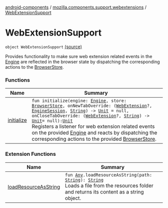 [android-components](../../index.md) / [mozilla.components.support.webextensions](../index.md) / [WebExtensionSupport](./index.md)

# WebExtensionSupport

`object WebExtensionSupport` [(source)](https://github.com/mozilla-mobile/android-components/blob/master/components/support/webextensions/src/main/java/mozilla/components/support/webextensions/WebExtensionSupport.kt#L22)

Provides functionality to make sure web extension related events in the
[Engine](../../mozilla.components.concept.engine/-engine/index.md) are reflected in the browser state by dispatching the
corresponding actions to the [BrowserStore](../../mozilla.components.browser.state.store/-browser-store/index.md).

### Functions

| Name | Summary |
|---|---|
| [initialize](initialize.md) | `fun initialize(engine: `[`Engine`](../../mozilla.components.concept.engine/-engine/index.md)`, store: `[`BrowserStore`](../../mozilla.components.browser.state.store/-browser-store/index.md)`, onNewTabOverride: (`[`WebExtension`](../../mozilla.components.concept.engine.webextension/-web-extension/index.md)`?, `[`EngineSession`](../../mozilla.components.concept.engine/-engine-session/index.md)`, `[`String`](https://kotlinlang.org/api/latest/jvm/stdlib/kotlin/-string/index.html)`) -> `[`Unit`](https://kotlinlang.org/api/latest/jvm/stdlib/kotlin/-unit/index.html)` = null, onCloseTabOverride: (`[`WebExtension`](../../mozilla.components.concept.engine.webextension/-web-extension/index.md)`?, `[`String`](https://kotlinlang.org/api/latest/jvm/stdlib/kotlin/-string/index.html)`) -> `[`Unit`](https://kotlinlang.org/api/latest/jvm/stdlib/kotlin/-unit/index.html)` = null): `[`Unit`](https://kotlinlang.org/api/latest/jvm/stdlib/kotlin/-unit/index.html)<br>Registers a listener for web extension related events on the provided [Engine](../../mozilla.components.concept.engine/-engine/index.md) and reacts by dispatching the corresponding actions to the provided [BrowserStore](../../mozilla.components.browser.state.store/-browser-store/index.md). |

### Extension Functions

| Name | Summary |
|---|---|
| [loadResourceAsString](../../mozilla.components.support.test.file/kotlin.-any/load-resource-as-string.md) | `fun `[`Any`](https://kotlinlang.org/api/latest/jvm/stdlib/kotlin/-any/index.html)`.loadResourceAsString(path: `[`String`](https://kotlinlang.org/api/latest/jvm/stdlib/kotlin/-string/index.html)`): `[`String`](https://kotlinlang.org/api/latest/jvm/stdlib/kotlin/-string/index.html)<br>Loads a file from the resources folder and returns its content as a string object. |
